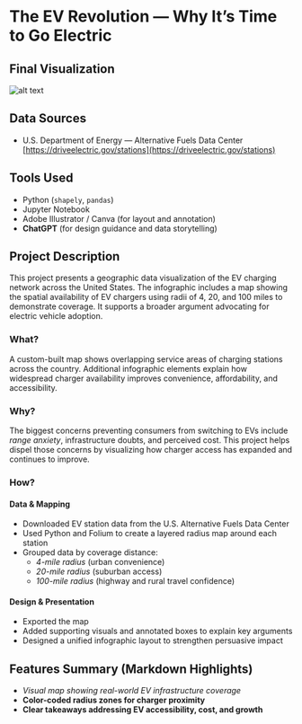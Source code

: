 # The EV Revolution — Why It’s Time to Go Electric 

## Final Visualization  
![alt text](<The EV Revolution Why It’s Time to Go Electric.png>)


## Data Sources  
- U.S. Department of Energy — Alternative Fuels Data Center  
  [https://driveelectric.gov/stations](https://driveelectric.gov/stations)

## Tools Used  
- Python (`shapely`, `pandas`)  
- Jupyter Notebook  
- Adobe Illustrator / Canva (for layout and annotation)  
- **ChatGPT** (for design guidance and data storytelling)

## Project Description  
This project presents a geographic data visualization of the EV charging network across the United States. The infographic includes a map showing the spatial availability of EV chargers using radii of 4, 20, and 100 miles to demonstrate coverage. It supports a broader argument advocating for electric vehicle adoption.

### What?
A custom-built map shows overlapping service areas of charging stations across the country. Additional infographic elements explain how widespread charger availability improves convenience, affordability, and accessibility.

### Why?
The biggest concerns preventing consumers from switching to EVs include *range anxiety*, infrastructure doubts, and perceived cost. This project helps dispel those concerns by visualizing how charger access has expanded and continues to improve.

### How?

#### Data & Mapping
- Downloaded EV station data from the U.S. Alternative Fuels Data Center  
- Used Python and Folium to create a layered radius map around each station  
- Grouped data by coverage distance:
  - *4-mile radius* (urban convenience)
  - *20-mile radius* (suburban access)
  - *100-mile radius* (highway and rural travel confidence)

#### Design & Presentation
- Exported the map
- Added supporting visuals and annotated boxes to explain key arguments
- Designed a unified infographic layout to strengthen persuasive impact

## Features Summary (Markdown Highlights)
- *Visual map showing real-world EV infrastructure coverage*  
- **Color-coded radius zones for charger proximity**  
- **Clear takeaways addressing EV accessibility, cost, and growth**
